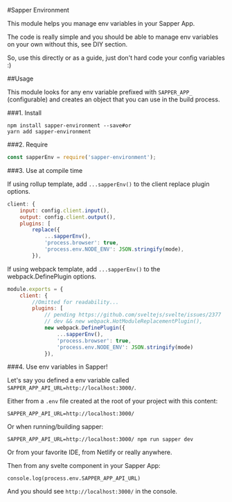 #Sapper Environment

This module helps you manage env variables in your Sapper App. 

The code is really simple and you should be able to manage env variables on your own without this, see DIY section. 

So, use this directly or as a guide, just don't hard code your config variables :)

##Usage

This module looks for any env variable prefixed with ``SAPPER_APP_`` (configurable) and creates an object that you can use in the build process.

###1. Install

```
npm install sapper-environment --save#or
yarn add sapper-environment 
```

###2. Require

```javascript
const sapperEnv = require('sapper-environment');
```

###3. Use at compile time

If using rollup template, add ``...sapperEnv()`` to the client replace plugin options.

```javascript
client: {
    input: config.client.input(),
    output: config.client.output(),
    plugins: [
        replace({
            ...sapperEnv(),
            'process.browser': true,
            'process.env.NODE_ENV': JSON.stringify(mode),
        }),
```
If using webpack template, add  ``...sapperEnv()`` to the webpack.DefinePlugin options.

```javascript
module.exports = {
	client: {
		//Omitted for readability...
		plugins: [
			// pending https://github.com/sveltejs/svelte/issues/2377
			// dev && new webpack.HotModuleReplacementPlugin(),
			new webpack.DefinePlugin({
			    ...sapperEnv(),
				'process.browser': true,
				'process.env.NODE_ENV': JSON.stringify(mode)
			}),
```

###4. Use env variables in Sapper!

Let's say you defined a env variable called ``SAPPER_APP_API_URL=http://localhost:3000/``.

Either from a ``.env`` file created at the root of your project with this content:

``` 
SAPPER_APP_API_URL=http://localhost:3000/
```

Or when running/building sapper:

``` 
SAPPER_APP_API_URL=http://localhost:3000/ npm run sapper dev
```

Or from your favorite IDE, from Netlify or really anywhere.

Then from any svelte component in your Sapper App:

```
console.log(process.env.SAPPER_APP_API_URL)
```

And you should see ``http://localhost:3000/`` in the console.

